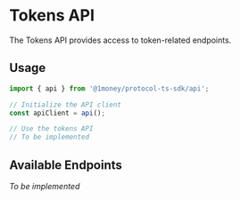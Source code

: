 # Tokens API

The Tokens API provides access to token-related endpoints.

## Usage

```typescript
import { api } from '@1money/protocol-ts-sdk/api';

// Initialize the API client
const apiClient = api();

// Use the tokens API
// To be implemented
```

## Available Endpoints

*To be implemented*
